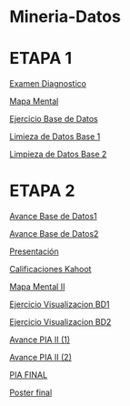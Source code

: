 # Mineria-Datos

# ETAPA 1

[Examen Diagnostico](https://github.com/Sustaita-1723476/Mineria-Datos/blob/main/Examen%20diagnostico_1723476.docx)

[Mapa Mental](https://github.com/AndyCortez98/FCFM/blob/main/Avance1_PIA_Equipo10.ipynb)

[Ejercicio Base de Datos](https://github.com/AndyCortez98/FCFM/blob/main/Ej1_BaseDatos.Equipo10.pdf)

[Limieza de Datos Base 1](https://github.com/AndyCortez98/FCFM/blob/main/Ej_Limpieza_Equipo_10.ipynb)

[Limpieza de Datos Base 2](https://github.com/AndyCortez98/FCFM/blob/main/Ej_LimpiezaConsumo_Equipo10.ipynb)

# ETAPA 2

[Avance Base de Datos1](https://github.com/AndyCortez98/FCFM/blob/main/Avance_PIA_Eq10.ipynb)

[Avance Base de Datos2](https://github.com/AndyCortez98/FCFM/blob/main/Avance1_PIA_Equipo10.ipynb)

[Presentación](https://github.com/AndyCortez98/FCFM/blob/main/Presentacion_Reglas.de.asociacion_Equipo10.pdf)

[Calificaciones Kahoot](https://github.com/AndreshdzFCFM/Mineria-de-datos/blob/main/Calificación_Reglas.De.Asociación_Equipo10.pdf)

[Mapa Mental II](https://github.com/Sustaita-1723476/Mineria-Datos/blob/main/MapaMental2_1723476.pdf)

[Ejercicio Visualizacion BD1](https://github.com/SergioOviedoMartinez/Mineria-de-datos/blob/main/Visualizaci%C3%B3n2_Equipo10.ipynb)

[Ejercicio Visualizacion BD2](https://github.com/SergioOviedoMartinez/Mineria-de-datos/blob/main/Visualizaci%C3%B3n1_Equipo10.ipynb)

[Avance PIA II (1)](https://github.com/Sustaita-1723476/Mineria-Datos/blob/main/Avance%20PIA%202%20EQ%2010%20BDP.ipynb)

[Avance PIA II (2)](https://github.com/Sustaita-1723476/Mineria-Datos/blob/main/AvancePIA_II_Eq.10%20(1).ipynb)

[PIA FINAL]()

[Poster final](https://github.com/AndyCortez98/FCFM/blob/main/Estad%C3%ADsticas%20de%20suicidio%20de%20la%20OMS%20(2).pdf)
